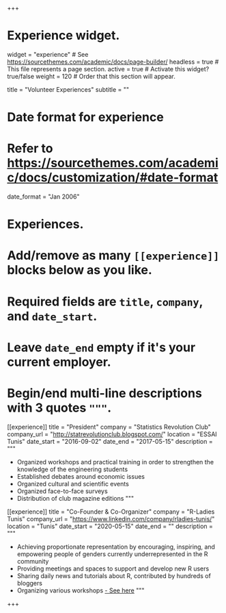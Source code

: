 +++
# Experience widget.
widget = "experience"  # See https://sourcethemes.com/academic/docs/page-builder/
headless = true  # This file represents a page section.
active = true  # Activate this widget? true/false
weight = 120  # Order that this section will appear.

title = "Volunteer Experiences"
subtitle = ""

# Date format for experience
#   Refer to https://sourcethemes.com/academic/docs/customization/#date-format
date_format = "Jan 2006"

# Experiences.
#   Add/remove as many `[[experience]]` blocks below as you like.
#   Required fields are `title`, `company`, and `date_start`.
#   Leave `date_end` empty if it's your current employer.
#   Begin/end multi-line descriptions with 3 quotes `"""`.

[[experience]]
  title = "President"
  company = "Statistics Revolution Club"
  company_url = "http://statrevolutionclub.blogspot.com/"
  location = "ESSAI Tunis"
  date_start = "2016-09-02"
  date_end = "2017-05-15"
  description = """
  * Organized workshops and practical training in order to strengthen the knowledge of the engineering students
  * Established debates around economic issues
  * Organized cultural and scientific events
  * Organized face-to-face surveys
  * Distribution of club magazine editions
  """
  
[[experience]]
  title = "Co-Founder & Co-Organizer"
  company = "R-Ladies Tunis"
  company_url = "https://www.linkedin.com/company/rladies-tunis/"
  location = "Tunis"
  date_start = "2020-05-15"
  date_end = ""
  description = """
  * Achieving proportionate representation by encouraging, inspiring, and empowering people of genders currently underrepresented in the R community
  * Providing meetings and spaces to support and develop new R users
  * Sharing daily news and tutorials about R, contributed by hundreds of bloggers
  * Organizing various workshops [- See here](https://www.youtube.com/channel/UCfoktGmvJ6rnME7mSP_Ww2g/videos)
  """
  


+++

